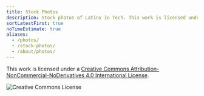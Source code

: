```yaml
---
title: Stock Photos
description: Stock photos of Latinx in Tech. This work is licensed under CC BY-NC-ND 4.0.
sortLatestFirst: true
noTimeEstimate: true
aliases:
  - /photos/
  - /stock-photos/
  - /about/photos/
---
```


This work is licensed under a <a rel="license" href="https://creativecommons.org/licenses/by-nc-nd/4.0/">Creative Commons Attribution-NonCommercial-NoDerivatives 4.0 International License</a>.

<img alt="Creative Commons License" style="border-width:0" src="https://i.creativecommons.org/l/by-nc-nd/4.0/88x31.png" />
